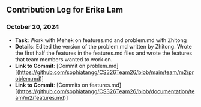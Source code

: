 ## Contribution Log for Erika Lam

### October 20, 2024
- **Task**: Work with Mehek on features.md and problem.md with Zhitong
- **Details**: Edited the version of the problem.md written by Zhitong. Wrote the first half the features in the features.md files and wrote the features that team members wanted to work on. 
- **Link to Commit**: [Commit on problem.md][(https://github.com/sophiatangg/CS326Team26/blob/main/team/m2/problem.md)]
- **Link to Commit**: [Commits on features.md][(https://github.com/sophiatangg/CS326Team26/blob/documentation/team/m2/features.md)]
